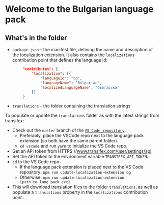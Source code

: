 # Welcome to the Bulgarian language pack

## What's in the folder

-   `package.json` - the manifest file, defining the name and description of the
    localization extension. It also contains the `localizations` contribution
    point that defines the language id:

```json
        "contributes": {
            "localization": [{
                "languageId": "bg",
                "languageName": "Bulgarian",
                "localizedLanguageName": "български"
            }]
        }
```

-   `translations` - the folder containing the translation strings

To populate or update the `translations` folder as with the latest strings from
transifex:

-   Check out the `master` branch of the
    [`VS Code repository`](https://github.com/Microsoft/vscode).
    -   Preferably, place the VSCode repo next to the language pack extension
        (so both have the same parent folder).
    -   `cd vscode` and run `yarn` to initialize the VS Code repo.
-   Get an API token from HTTPS://www.transifex.com/user/settings/api.
-   Set the API token to the environment variable `TRANSIFEX_API_TOKEN`.
-   `cd` to the VS Code repo
    -   If the language pack extension is placed next to the VS Code repository:
        `npm run update-localization-extension bg`
    -   Otherwise:
        `npm run update-localization-extension {path_to_lang_pack_ext}`
-   This will download translation files to the folder `translations`, as well
    as populate a `translations` property in the `localizations` contribution
    point.
